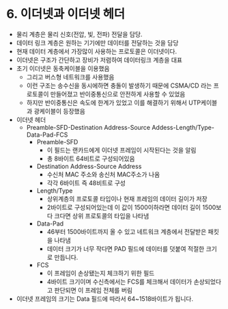# 6. 이더넷과 이더넷 헤더

- 물리 계층은 물리 신호(전압, 빛, 전파) 전달을 담당.
- 데이터 링크 계층은 원하는 기기에만 데이터를 전달하는 것을 담당
- 현재 데이터 계층에서 가장많이 사용하는 프로토콜은 이더넷이다.
- 이더넷은 구조가 간단하고 장비가 저렴하여 데이터링크 계층을 대표
- 초기 이더넷은 동축케이블을 이용했음
    - 그리고 버스형 네트워크를 사용했음
    - 이런 구조는 송수신을 동시에하면 충돌이 발생하기 때문에 CSMA/CD 라는 프로토콜이 만들어졌고 반이중통신으로 안전하게 사용할 수 있었음
    - 하지만 반이중통신은 속도에 한계가 있었고 이를 해결하기 위해서 UTP케이블과 광케이블이 등장했음
- 이더넷 헤더
    - Preamble-SFD-Destination Address-Source Addess-Length/Type-Data-Pad-FCS
        - Preamble-SFD
            - 이 필드는 랜카드에게 이더넷 프레임이 시작된다는 것을 알림
            - 총 8바이트 64비트로 구성되어있음
        - Destination Address-Source Address
            - 수신처 MAC 주소와 송신처 MAC주소가 나옴
            - 각각 6바이트 즉 48비트로 구성
        - Length/Type
            - 상위계층의 프로토콜 타입이나 현재 프레임의 데이터 길이가 저장
            - 2바이트로 구성되어있는데 이 값이 1500이하라면 데이터 길이 1500보다 크다면 상위 프로토콜의 타입을 나타냄
        - Data-Pad
            - 46부터 1500바이트까지 올 수 있고 네트워크 계층에서 전달받은 패킷을 나타냄
            - 데이터 크기가 너무 작다면 PAD 필드에 데이터를 덧붙여 적절한 크기로 만듭니다.
        - FCS
            - 이 프레임이 손상됐는지 체크하기 위한 필드
            - 4바이트 크기이며 수신측에서는 FCS를 체크해서 데이터가 손상되었다고 판단되면 이 프레임 전체를 버림
- 이더넷 프레임의 크기는 Data 필드에 따라서 64~1518바이트가 됩니다.